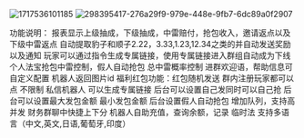 ![1717536101185](https://github.com/saolei8/tg_hongbao/assets/171742525/ab3d4caf-fb19-4260-986f-2464d590e4c8)
![298395417-276a29f9-979e-448e-9fb7-6dc89a0f2907](https://github.com/saolei8/tg_hongbao/assets/171742525/ff0186b0-66c2-42f1-8829-134aab83ecd7)


功能说明：
报表显示上级抽成，下级抽成，中雷赔付，抢包收入，邀请返点以及下级中雷返点
自动提取豹子和顺子2.22，3.33,1.23,12.34之类的并自动发送奖励以及通知
玩家可以通过指令生成专属链接，使用专属链接进入群组自动成为下线
个人法宝抢包中雷控制，假人自动抢包
总中雷概率控制
进群欢迎语，帮助信息可自定义配置
机器人返回图片id
福利红包功能：红包随机发送 群内注册玩家都可以点 不限制
私信机器人 可以生成专属链接
后台可以设置自己发同时可以自己抢
后台可以设置最大发包金额 最小发包金额
后台设置假人自动抢包
增加队列，支持高并发
财务群聊中快捷上下分
机器人自助充值，查询余额，记录
临时法
支持多语言（中文,英文,日语,葡萄牙,印度）
